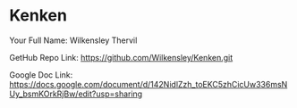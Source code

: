 # Kenken
Your Full Name: Wilkensley Thervil

GetHub Repo Link: https://github.com/Wilkensley/Kenken.git

Google Doc Link: https://docs.google.com/document/d/142NidlZzh_toEKC5zhCicUw336msNUy_bsmKOrkRjBw/edit?usp=sharing
